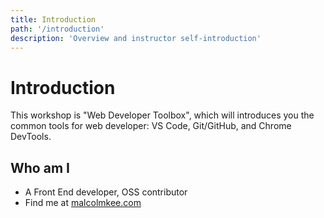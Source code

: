```yaml
---
title: Introduction
path: '/introduction'
description: 'Overview and instructor self-introduction'
---
```


# Introduction

This workshop is "Web Developer Toolbox", which will introduces you the common tools for web developer: VS Code, Git/GitHub, and Chrome DevTools.

## Who am I

- A Front End developer, OSS contributor
- Find me at [malcolmkee.com](https://malcolmkee.com)
